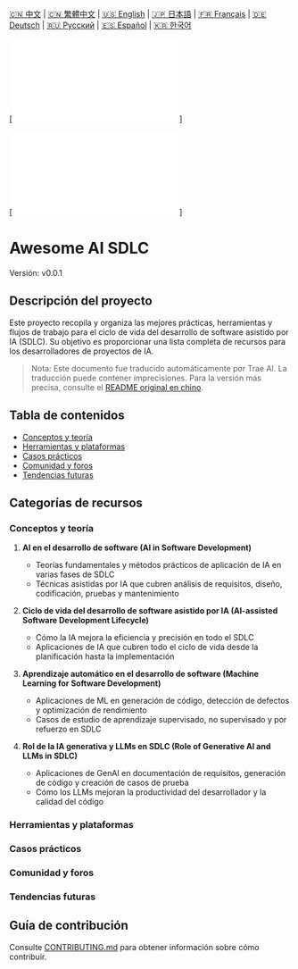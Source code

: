 [🇨🇳 中文](../../README.md) | [🇨🇳 繁體中文](../zh-TW/README.md) | [🇺🇸 English](../en/README.md) | [🇯🇵 日本語](../ja/README.md) | [🇫🇷 Français](../fr/README.md) | [🇩🇪 Deutsch](../de/README.md) | [🇷🇺 Русский](../ru/README.md) | [🇪🇸 Español](../es/README.md) | [🇰🇷 한국어](../ko/README.md)

[![徽章信息](../badges.md)]

[![语言选择](../links.md)]

# Awesome AI SDLC

Versión: v0.0.1

## Descripción del proyecto

Este proyecto recopila y organiza las mejores prácticas, herramientas y flujos de trabajo para el ciclo de vida del desarrollo de software asistido por IA (SDLC). Su objetivo es proporcionar una lista completa de recursos para los desarrolladores de proyectos de IA.

> Nota: Este documento fue traducido automáticamente por Trae AI. La traducción puede contener imprecisiones. Para la versión más precisa, consulte el [README original en chino](../../README.md).

## Tabla de contenidos

- [Conceptos y teoría](#conceptos-y-teoría)
- [Herramientas y plataformas](#herramientas-y-plataformas)
- [Casos prácticos](#casos-prácticos)
- [Comunidad y foros](#comunidad-y-foros)
- [Tendencias futuras](#tendencias-futuras)

## Categorías de recursos

### Conceptos y teoría

1. **AI en el desarrollo de software (AI in Software Development)**
   - Teorías fundamentales y métodos prácticos de aplicación de IA en varias fases de SDLC
   - Técnicas asistidas por IA que cubren análisis de requisitos, diseño, codificación, pruebas y mantenimiento

2. **Ciclo de vida del desarrollo de software asistido por IA (AI-assisted Software Development Lifecycle)**
   - Cómo la IA mejora la eficiencia y precisión en todo el SDLC
   - Aplicaciones de IA que cubren todo el ciclo de vida desde la planificación hasta la implementación

3. **Aprendizaje automático en el desarrollo de software (Machine Learning for Software Development)**
   - Aplicaciones de ML en generación de código, detección de defectos y optimización de rendimiento
   - Casos de estudio de aprendizaje supervisado, no supervisado y por refuerzo en SDLC

4. **Rol de la IA generativa y LLMs en SDLC (Role of Generative AI and LLMs in SDLC)**
   - Aplicaciones de GenAI en documentación de requisitos, generación de código y creación de casos de prueba
   - Cómo los LLMs mejoran la productividad del desarrollador y la calidad del código

### Herramientas y plataformas

### Casos prácticos

### Comunidad y foros

### Tendencias futuras

## Guía de contribución

Consulte [CONTRIBUTING.md](../../CONTRIBUTING.md) para obtener información sobre cómo contribuir.